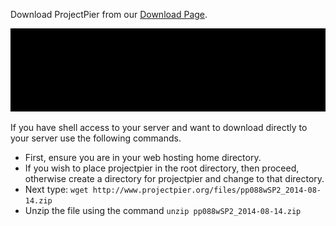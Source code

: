 Download ProjectPier from our [Download Page](http://www.projectpier.org/download).

![Download ProjectPier](https://github.com/Project-Pier/Project-Pier-Manuals/blob/master/DOWNLOAD.png "Download ProjectPier from our Download Page")

If you have shell access to your server and want to download directly to your server use the following commands. 
- First, ensure you are in your web hosting home directory.
- If you wish to place projectpier in the root directory, then proceed, otherwise create a directory for projectpier and change to that directory.
- Next type:
  ```wget http://www.projectpier.org/files/pp088wSP2_2014-08-14.zip```
- Unzip the file using the command
  ```unzip pp088wSP2_2014-08-14.zip```
